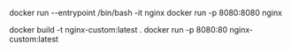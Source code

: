
docker run --entrypoint /bin/bash  -it nginx
docker run -p 8080:8080 nginx

docker build -t nginx-custom:latest .
docker run -p 8080:80 nginx-custom:latest